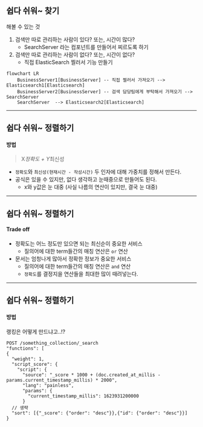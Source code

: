 ## 쉽다 쉬워~ 찾기

해볼 수 있는 것
1. 검색만 따로 관리하는 사람이 있다? 또는, 시간이 많다?
   - SearchServer 라는 컴포넌트를 만들어서 찌르도록 하기
2. 검색만 따로 관리하는 사람이 없다? 또는, 시간이 없다?
   - 직접 ElasticSearch 찔러서 기능 만들기

``` mermaid
flowchart LR
    BusinessServer1[BusinessServer] -- 직접 찔러서 가져오기 --> Elasticsearch1[Elasticsearch]
    BusinessServer2[BusinessServer] -- 검색 담당팀에게 부탁해서 가져오기 --> SearchServer
    SearchServer  --> Elasticsearch2[Elasticsearch]
```


---


## 쉽다 쉬워~ 정렬하기
#### 방법

> X*정확도 + Y*최신성

- `정확도`와 `최신성(현재시간 - 작성시간)` 두 인자에 대해 가중치를 정해서 만든다.
- 공식은 있을 수 있지만, 없다 생각하고 눈때중으로 만들어도 된다.
    - x와 y값은 눈 대중 (사실 나름의 연산이 있지만, 결국 눈 대중)



---



## 쉽다 쉬워~ 정렬하기
#### Trade off

- 정확도는 어느 정도만 있으면 되는 최신순이 중요한 서비스
  - 질의어에 대한 term들간의 매칭 연산은 `or` 연산
- 문서는 엄청나게 많아서 정확한 정보가 중요한 서비스
  - 질의어에 대한 term들간의 매칭 연산은 `and` 연산
  - `정확도`를 결정지을 연산들을 최대한 많이 때려넣는다.


---


## 쉽다 쉬워~ 정렬하기
#### 방법

랭킹은 어떻게 만드냐고..!?

``` http
POST /something_collection/_search
"functions": [
{
  "weight": 1,
  "script_score": {
    "script": {
      "source": "_score * 1000 + (doc.created_at_millis - params.current_timestamp_millis) * 2000",
      "lang": "painless",
      "params": {
        "current_timestamp_millis": 1623931200000
      }
  // 생략
  "sort": [{"_score": {"order": "desc"}},{"id": {"order": "desc"}}]
}

```

